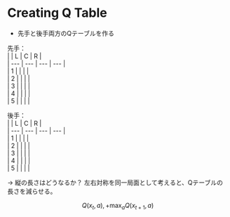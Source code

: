 # Creating Q Table  
* 先手と後手両方のQテーブルを作る

先手：  
| | L | C | R |  
| --- | --- | --- | --- |  
| 1 | | | |  
| 2 | | | |  
| 3 | | | |  
| 4 | | | |  
| 5 | | | |  

後手：  
| | L | C | R |  
| --- | --- | --- | --- |  
| 1 | | | |  
| 2 | | | |  
| 3 | | | |  
| 4 | | | |  
| 5 | | | |   

-> 縦の長さはどうなるか？
左右対称を同一局面として考えると、Qテーブルの長さを減らせる。

$$ Q(x_t, a), + \max _ a Q(x_{t+1}, a) $$